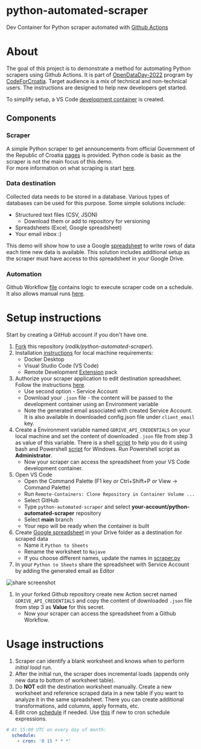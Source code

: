 # python-automated-scraper
Dev Container for Python scraper automated with [Github Actions](https://docs.github.com/en/actions)

# About

The goal of this project is to demonstrate a method for automating Python scrapers using Github Actions. It is part of [OpenDataDay-2022](http://odd.codeforcroatia.org/) program by [CodeForCroatia](https://codeforcroatia.org/). Target audience is a mix of technical and non-technical users. The instructions are designed to help new developers get started.

To simplify setup, a VS Code [development container](https://code.visualstudio.com/docs/remote/containers) is created.
## Components

### Scraper

A simple Python scraper to get announcements from official Government of the Republic of Croatia [pages](https://vlada.gov.hr/) is provided. Python code is basic as the scraper is not the main focus of this demo. </br>
For more information on what scraping is start [here](https://en.wikipedia.org/wiki/Web_scraping).

### Data destination

Collected data needs to be stored in a database. Various types of databases can be used for this purpose. Some simple solutions include:
- Structured text files (CSV, JSON)
    - Download them or add to repository for versioning
- Spreadsheets (Excel, Google spreadsheet)
- Your email inbox :)

This demo will show how to use a Google [spreadsheet](https://docs.google.com/spreadsheets/d/14-b6PRiyY4lb72n3_vqZAvFsm8ybwi4Bgnc89AX5Zz8/) to write rows of data each time new data is available. This solution includes additional setup as the scraper must have access to this spreadsheet in your Google Drive.

### Automation
Github Workflow [file](/.github/workflows/run_scraper.yml) contains logic to execute scraper code on a schedule. It also allows manual runs [here](https://github.com/rodik/python-automated-scraper/actions/workflows/run_scraper.yml).



# Setup instructions

Start by creating a GitHub account if you don't have one.

1. [Fork](https://docs.github.com/en/get-started/quickstart/fork-a-repo) this repository (_rodik/python-automated-scraper_).
1. Installation [instructions](https://code.visualstudio.com/docs/remote/containers#_installation) for local machine requirements:
    - Docker Desktop
    - Visual Studio Code (VS Code)
    - Remote Development [Extension](https://code.visualstudio.com/docs/editor/extension-marketplace#_browse-for-extensions) pack
1. Authorize your scraper application to edit destination spreadsheet. Follow the instructions [here](https://pygsheets.readthedocs.io/en/latest/authorization.html).
    - Use second option - Service Account
    - Download your `.json` file - the content will be passed to the development container using an Environment variable
    - Note the generated email associated with created Service Account. It is also available in downloaded config.json file under `client_email` key.
1. Create a Environment variable named `GDRIVE_API_CREDENTIALS` on your local machine and set the content of downloaded `.json` file from step 3 as value of this variable. There is a shell [script](.devcontainer/set_ubuntu_env_var.sh) to help you do it using bash and Powershell [script](.devcontainer/set_windows_env_var.ps1) for Windows. Run Powershell script as **Administrator**.
    - Now your scraper can access the spreadsheet from your VS Code development container.
1. Open VS Code
    - Open the Command Palette (F1 key *or* Ctrl+Shift+P *or* View -> Command Palette)
    - Run `Remote-Containers: Clone Repository in Container Volume ...`
    - Select GitHub
    - Type `python-automated-scraper` and select **your-account/python-automated-scraper** repository
    - Select **main** branch
    - Your repo will be ready when the container is built
1. Create [Google spreadsheet](https://docs.google.com/spreadsheets/u/0/?tgif=d) in your Drive folder as a destination for scraped data
    - Name it `Python to Sheets`
    - Rename the worksheet to `Najave`
    - If you choose different names, update the names in [scraper.py](python/scraper.py)
1. In your `Python to Sheets` share the spreadsheet with Service Account by adding the generated email as Editor

![share screenshot](img/share-spreadsheet-with-service-acc.png?raw=true)
1. In your forked Github repository create new Action secret named `GDRIVE_API_CREDENTIALS` and copy the content of downloaded `.json` file from step 3 as **Value** for this secret. 
    - Now your scraper can access the spreadsheet from a Github Workflow.

# Usage instructions

1. Scraper can identify a blank worksheet and knows when to perform _initial load_ run.
1. After the initial run, the scraper does incremental loads (appends only new data to bottom of worksheet table).
1. Do **NOT** edit the destination worksheet manually. Create a new worksheet and reference scraped data in a new table if you want to analyze it in the same spreadsheet. There you can create additional transformations, add columns, apply formats, etc.
1. Edit cron [schedule](.github/workflows/run_scraper.yml) if needed. Use [this](https://crontab.guru/#0_15_*_*_*) if new to cron schedule expressions.
``` yaml
# At 15:00 UTC on every day of month:
  schedule:
    - cron: '0 15 * * *'
```